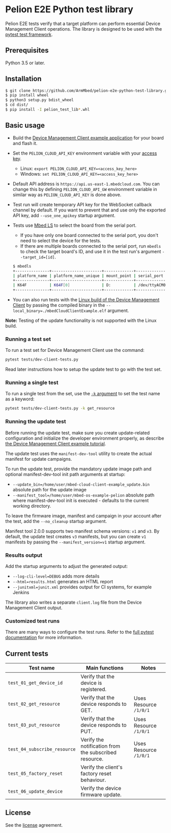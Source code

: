 # Pelion E2E Python test library

Pelion E2E tests verify that a target platform can perform essential Device Management Client operations.
The library is designed to be used with the [pytest test framework](https://docs.pytest.org/en/latest/).

## Prerequisites

Python 3.5 or later.

## Installation

```bash
$ git clone https://github.com/ArmMbed/pelion-e2e-python-test-library.git
$ pip install wheel
$ python3 setup.py bdist_wheel
$ cd dist/
$ pip install -I pelion_test_lib*.whl
```

## Basic usage

- Build the [Device Management Client example application](https://developer.pelion.com/docs/device-management/current/connecting/mbed-os.html) for your board and flash it.
- Set the `PELION_CLOUD_API_KEY` environment variable with your [access key](https://developer.pelion.com/docs/device-management/current/user-account/application-access-keys.html).
    - Linux: `export PELION_CLOUD_API_KEY=<access_key_here>`
    - Windows: `set PELION_CLOUD_API_KEY=<access_key_here>`
- Default API address is `https://api.us-east-1.mbedcloud.com`. You can change this by defining `PELION_CLOUD_API_GW` environment variable in similar way as `PELION_CLOUD_API_KEY` is done above.
- Test run will create temporary API key for the WebSocket callback channel by default. If you want to prevent that and use only the exported API key, add `--use_one_apikey` startup argument.
- Tests use [Mbed LS](https://github.com/ARMmbed/mbed-os-tools/tree/master/packages/mbed-ls) to select the board from the serial port.
  - If you have only one board connected to the serial port, you don't need to select the device for the tests.
  - If there are multiple boards connected to the serial port, run `mbedls` to check the target board's ID, and use it in the test run's argument `--target_id=[id]`.

  ```bash
  $ mbedls
  +---------------+----------------------+-------------+--------------+--------------------------------------------------+-----------------+
  | platform_name | platform_name_unique | mount_point | serial_port  | target_id                                        | daplink_version |
  +---------------+----------------------+-------------+--------------+--------------------------------------------------+-----------------+
  | K64F          | K64F[0]              | D:          | /dev/ttyACM0 | 0240000032044e4500257009997b00386781000097969900 | 0244            |
  +---------------+----------------------+-------------+--------------+--------------------------------------------------+-----------------+

  ```

- You can also run tests with the [Linux build of the Device Management Client](https://www.pelion.com/docs/device-management/current/connecting/linux-on-pc.html) by passing the compiled binary in the `--local_binary=./mbedCloudClientExample.elf` argument.

**Note:** Testing of the update functionality is not supported with the Linux build.

### Running a test set

To run a test set for Device Management Client use the command:

```bash
pytest tests/dev-client-tests.py
```
Read later instructions how to setup the update test to go with the test set.

### Running a single test

To run a single test from the set, use the [`-k` argument](https://docs.pytest.org/en/latest/example/markers.html?highlight=keyword#using-k-expr-to-select-tests-based-on-their-name) to set the test name as a keyword:

```bash
pytest tests/dev-client-tests.py -k get_resource
```

### Running the update test

Before running the update test, make sure you create update-related configuration and initialize the developer environment properly, as describe [the Device Management Client example tutorial](https://developer.pelion.com/docs/device-management/current/connecting/mbed-os.html).

The update test uses the `manifest-dev-tool` utility to create the actual manifest for update campaigns.

To run the update test, provide the mandatory update image path and optional manifest-dev-tool init path arguments at startup:
- `--update_bin=/home/user/mbed-cloud-client-example_update.bin` absolute path for the update image
- `--manifest_tool=/home/user/mbed-os-example-pelion` absolute path where manifest-dev-tool init is executed - defaults to the current working directory.

To leave the firmware image, manifest and campaign in your account after the test, add the `--no_cleanup` startup argument.

Manifest tool 2.0.0 supports two manifest schema versions: `v1` and `v3`. By default, the update test creates `v3` manifests, but you can create `v1` manifests by passing the `--manifest_version=v1` startup argument.


### Results output

Add the startup arguments to adjust the generated output:
- `--log-cli-level=DEBUG` adds more details
- `--html=results.html` generates an HTML report
- `--junitxml=junit.xml` provides output for CI systems, for example Jenkins

The library also writes a separate `client.log` file from the Device Management Client output.

### Customized test runs

There are many ways to configure the test runs. Refer to the [full pytest documentation](https://docs.pytest.org/en/latest/contents.html) for more information.

## Current tests

| Test name                       | Main functions                                        | Notes                        |
| ------------------------------- | ------------------------------------------------------| -----------------------------|
| `test_01_get_device_id`         | Verify that the device is registered.                 |                              |
| `test_02_get_resource`          | Verify that the device responds to GET.               | Uses Resource `/1/0/1`       |
| `test_03_put_resource`          | Verify that the device responds to PUT.               | Uses Resource `/1/0/1`       |
| `test_04_subscribe_resource`    | Verify the notification from the subscribed resource. | Uses Resource `/1/0/1`       |
| `test_05_factory_reset`         | Verify the client's factory reset behaviour.          |                              |
| `test_06_update_device`         | Verify the device firmware update.                    |                              |


## License

See the [license](https://github.com/ARMmbed/pelion-e2e-python-test-library/blob/master/LICENSE) agreement.
